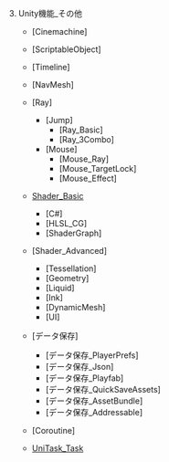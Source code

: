 3. Unity機能_その他
     + [Cinemachine]
     + [ScriptableObject]
     + [Timeline]
     + [NavMesh]
     + [Ray]
       - [Jump]
         * [Ray_Basic]
         * [Ray_3Combo]
       - [Mouse]
         * [Mouse_Ray]
         * [Mouse_TargetLock]
         * [Mouse_Effect]


     + [Shader_Basic](Shader/shader.md)
       - [C#]
       - [HLSL_CG]
       - [ShaderGraph]
     + [Shader_Advanced]
       - [Tessellation]
       - [Geometry]
       - [Liquid]
       - [Ink]
       - [DynamicMesh]
       - [UI]

     + [データ保存]
       - [データ保存_PlayerPrefs]
       - [データ保存_Json]
       - [データ保存_Playfab]
       - [データ保存_QuickSaveAssets]
       - [データ保存_AssetBundle]
       - [データ保存_Addressable]


     + [Coroutine]
     + [UniTask_Task](UniTask/UniTask0_0.md)

     <br>


